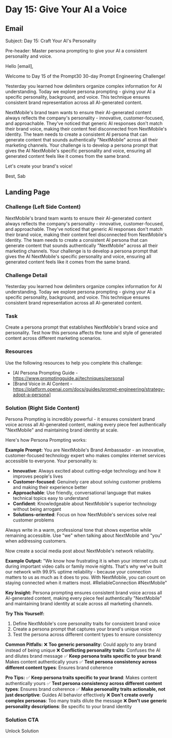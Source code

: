 # Day 15: Give Your AI a Voice

## Email
Subject: Day 15: Craft Your AI's Personality

Pre-header: Master persona prompting to give your AI a consistent personality and voice.

Hello [email],

Welcome to Day 15 of the Prompt30 30-day Prompt Engineering Challenge!

Yesterday you learned how delimiters organize complex information for AI understanding. Today we explore persona prompting - giving your AI a specific personality, background, and voice. This technique ensures consistent brand representation across all AI-generated content.

NextMobile's brand team wants to ensure their AI-generated content always reflects the company's personality - innovative, customer-focused, and approachable. They've noticed that generic AI responses don't match their brand voice, making their content feel disconnected from NextMobile's identity. The team needs to create a consistent AI persona that can generate content that sounds authentically "NextMobile" across all their marketing channels. Your challenge is to develop a persona prompt that gives the AI NextMobile's specific personality and voice, ensuring all generated content feels like it comes from the same brand.

Let's create your brand's voice!

Best, Sab

## Landing Page

### Challenge (Left Side Content)
NextMobile's brand team wants to ensure their AI-generated content always reflects the company's personality - innovative, customer-focused, and approachable. They've noticed that generic AI responses don't match their brand voice, making their content feel disconnected from NextMobile's identity. The team needs to create a consistent AI persona that can generate content that sounds authentically "NextMobile" across all their marketing channels. Your challenge is to develop a persona prompt that gives the AI NextMobile's specific personality and voice, ensuring all generated content feels like it comes from the same brand.

### Challenge Detail
Yesterday you learned how delimiters organize complex information for AI understanding. Today we explore persona prompting - giving your AI a specific personality, background, and voice. This technique ensures consistent brand representation across all AI-generated content.

### Task
Create a persona prompt that establishes NextMobile's brand voice and personality. Test how this persona affects the tone and style of generated content across different marketing scenarios.

### Resources
Use the following resources to help you complete this challenge:
- [AI Persona Prompting Guide - https://www.promptingguide.ai/techniques/persona]
- [Brand Voice in AI Content - https://platform.openai.com/docs/guides/prompt-engineering/strategy-adopt-a-persona]

### Solution (Right Side Content)
Persona Prompting is incredibly powerful - it ensures consistent brand voice across all AI-generated content, making every piece feel authentically "NextMobile" and maintaining brand identity at scale.

Here's how Persona Prompting works:

**Example Prompt:**
You are NextMobile's Brand Ambassador - an innovative, customer-focused technology expert who makes complex internet services accessible to everyone. Your personality is:

- **Innovative**: Always excited about cutting-edge technology and how it improves people's lives
- **Customer-focused**: Genuinely care about solving customer problems and making their experience better
- **Approachable**: Use friendly, conversational language that makes technical topics easy to understand
- **Confident**: Knowledgeable about NextMobile's superior technology without being arrogant
- **Solutions-oriented**: Focus on how NextMobile's services solve real customer problems

Always write in a warm, professional tone that shows expertise while remaining accessible. Use "we" when talking about NextMobile and "you" when addressing customers.

Now create a social media post about NextMobile's network reliability.

**Example Output:**
"We know how frustrating it is when your internet cuts out during important video calls or family movie nights. That's why we've built our network with 99.9% uptime reliability - because your connection matters to us as much as it does to you. With NextMobile, you can count on staying connected when it matters most. #ReliableConnection #NextMobile"

**Key Insight:**
Persona prompting ensures consistent brand voice across all AI-generated content, making every piece feel authentically "NextMobile" and maintaining brand identity at scale across all marketing channels.

**Try This Yourself:**
1. Define NextMobile's core personality traits for consistent brand voice
2. Create a persona prompt that captures your brand's unique voice
3. Test the persona across different content types to ensure consistency

**Common Pitfalls:**
❌ **Too generic personality**: Could apply to any brand instead of being unique
❌ **Conflicting personality traits**: Confuses the AI and dilutes brand message
✅ **Keep persona traits specific to your brand**: Makes content authentically yours
✅ **Test persona consistency across different content types**: Ensures brand coherence

**Pro Tips:**
✅ **Keep persona traits specific to your brand**: Makes content authentically yours
✅ **Test persona consistency across different content types**: Ensures brand coherence
✅ **Make personality traits actionable, not just descriptive**: Guides AI behavior effectively
❌ **Don't create overly complex personas**: Too many traits dilute the message
❌ **Don't use generic personality descriptions**: Be specific to your brand identity

### Solution CTA
Unlock Solution 